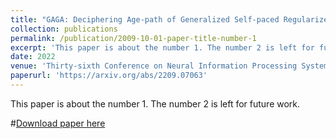 ```yaml
---
title: "GAGA: Deciphering Age-path of Generalized Self-paced Regularizer"
collection: publications
permalink: /publication/2009-10-01-paper-title-number-1
excerpt: 'This paper is about the number 1. The number 2 is left for future work.'
date: 2022
venue: 'Thirty-sixth Conference on Neural Information Processing Systems (NeurIPS 2022)'
paperurl: 'https://arxiv.org/abs/2209.07063'
---
```

This paper is about the number 1. The number 2 is left for future work.

#[Download paper here](http://academicpages.github.io/files/paper1.pdf)
